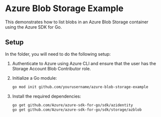 # Azure Blob Storage Example

This demonstrates how to list blobs in an Azure Blob Storage container using the Azure SDK for Go.

## Setup

In the folder, you will need to do the following setup:

1. Authenticate to Azure using Azure CLI and ensure that the user has the Storage Account Blob Contributor role.

2. Initialize a Go module:

    ```sh
    go mod init github.com/yourusername/azure-blob-storage-example
    ```

3. Install the required dependencies:

    ```sh
    go get github.com/Azure/azure-sdk-for-go/sdk/azidentity
    go get github.com/Azure/azure-sdk-for-go/sdk/storage/azblob
    ```